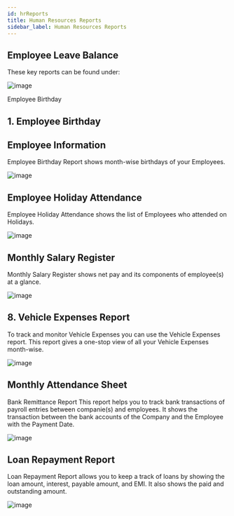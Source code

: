 ```yaml
---
id: hrReports
title: Human Resources Reports
sidebar_label: Human Resources Reports
---
```


## Employee Leave Balance

These key reports can be found under:

![image](images/image.jpg)

Employee Birthday

## 1. Employee Birthday

## Employee Information

Employee Birthday Report shows month-wise birthdays of your Employees.

![image](images/image.jpg)

## Employee Holiday Attendance

Employee Holiday Attendance shows the list of Employees who attended on Holidays.

![image](images/image.jpg)

## Monthly Salary Register

Monthly Salary Register shows net pay and its components of employee(s) at a glance.

![image](images/image.jpg)

## 8. Vehicle Expenses Report

To track and monitor Vehicle Expenses you can use the Vehicle Expenses report. This report gives a one-stop view of all your Vehicle Expenses month-wise.

![image](images/image.jpg)

## Monthly Attendance Sheet

Bank Remittance Report
This report helps you to track bank transactions of payroll entries between companie(s) and employees. It shows the transaction between the bank accounts of the Company and the Employee with the Payment Date.

![image](images/image.jpg)

## Loan Repayment Report

Loan Repayment Report allows you to keep a track of loans by showing the loan amount, interest, payable amount, and EMI. It also shows the paid and outstanding amount.

![image](images/image.jpg)
